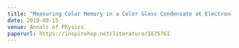 ```yaml
---
title: "Measuring Color Memory in a Color Glass Condensate at Electron–Ion Colliders"
date: 2019-08-15
venue: Annals of Physics
paperurl: https://inspirehep.net/literature/1675761
---
```

